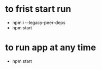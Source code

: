 # to frist start run 
- npm i --legacy-peer-deps
- npm start
# to run app at any time 
- npm start

